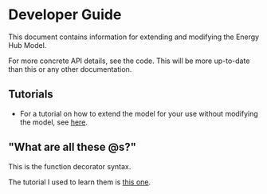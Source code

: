 # Developer Guide

This document contains information for extending and modifying the Energy Hub 
Model.

For more concrete API details, see the code. This will be more up-to-date than 
this or any other documentation.

## Tutorials

- For a tutorial on how to extend the model for your use without modifying the 
model, see [here](tutorials/extension.py).

## "What are all these @s?"

This is the function decorator syntax.

The tutorial I used to learn them is 
[this one](https://www.thecodeship.com/patterns/guide-to-python-function-decorators/).

